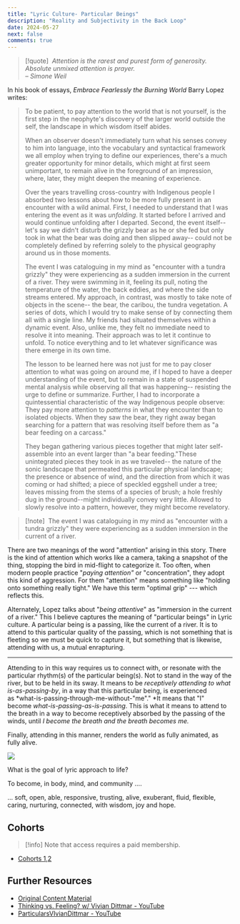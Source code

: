 ```yaml
---
title: "Lyric Culture- Particular Beings"
description: "Reality and Subjectivity in the Back Loop"
date: 2024-05-27
next: false
comments: true
---
```


> [!quote] ​
> *Attention is the rarest and purest form of generosity.\
> Absolute unmixed attention is prayer. \
> – Simone Weil*

In his book of essays, *Embrace Fearlessly the Burning World* Barry Lopez writes:

> To be patient, to pay attention to the world that is not yourself, is the first step in the neophyte's discovery of the larger world outside the self, the landscape in which wisdom itself abides.
>
> When an observer doesn't immediately turn what his senses convey to him into language, into the vocabulary and syntactical framework we all employ when trying to define our experiences, there's a much greater opportunity for minor details, which might at first seem unimportant, to remain alive in the foreground of an impression, where, later, they might deepen the meaning of experience.
>
> Over the years travelling cross-country with Indigenous people I absorbed two lessons about how to be more fully present in an encounter with a wild animal. First, I needed to understand that I was entering the event as it was *unfolding*. It started before I arrived and would continue unfolding after I departed. Second, the event itself--let's say we didn't disturb the grizzly bear as he or she fed but only took in what the bear was doing and then slipped away-- could not be completely defined by referring solely to the physical geography around us in those moments.
>
> The event I was cataloguing in my mind as "encounter with a tundra grizzly" they were experiencing as a sudden immersion in the current of a river. They were swimming in it, feeling its pull, noting the temperature of the water, the back eddies, and where the side streams entered. My approach, in contrast, was mostly to take note of objects in the scene-- the bear, the caribou, the tundra vegetation. A series of dots, which I would try to make sense of by connecting them all with a single line. My friends had situated themselves within a dynamic event. Also, unlike me, they felt no immediate need to resolve it into meaning. Their approach was to let it continue to unfold. To notice everything and to let whatever significance was there emerge in its own time.
>
> The lesson to be learned here was not just for me to pay closer attention to what was going on around me, if I hoped to have a deeper understanding of the event, but to remain in a state of suspended mental analysis while observing all that was happening-- resisting the urge to define or summarize. Further, I had to incorporate a quintessential characteristic of the way Indigenous people observe: They pay more attention to *patterns* in what they encounter than to isolated objects. When they saw the bear, they right away began searching for a pattern that was resolving itself before them as "a bear feeding on a carcass."
>
> They began gathering various pieces together that might later self-assemble into an event larger than "a bear feeding."These unintegrated pieces they took in as we traveled-- the nature of the sonic landscape that permeated this particular physical landscape; the presence or absence of wind, and the direction from which it was coming or had shifted; a piece of speckled eggshell under a tree; leaves missing from the stems of a species of brush; a hole freshly dug in the ground--might individually convey very little. Allowed to slowly resolve into a pattern, however, they might become revelatory.

> [!note] ​
> The event I was cataloguing in my mind as "encounter with a tundra grizzly" they were experiencing as a sudden immersion in the current of a river.

There are two meanings of the word "attention" arising in this story. There is the kind of attention which works like a camera, taking a snapshot of the thing, stopping the bird in mid-flight to categorize it. Too often, when modern people practice "*paying attention"* or "concentration", they adopt this kind of aggression. For them "attention" means something like "holding onto something really tight." We have this term "optimal grip" --- which reflects this.

Alternately, Lopez talks about "*being attentive*" as "immersion in the current of a river." This I believe captures the meaning of "particular beings" in Lyric culture. A particular being is a passing, like the current of a river. It is to attend to this particular quality of the passing, which is not something that is fleeting so we must be quick to capture it, but something that is likewise, attending with us, a mutual enrapturing.

* * * * *

Attending to in this way requires us to connect with, or resonate with the particular rhythm(s) of the particular being(s). Not to stand in the way of the river, but to be held in its sway. It means to be *receptively attending to what is-as-passing-by*, in a way that this particular being, is experienced as *what-is-passing-through-me-without-"me"." *It means that "I" become *what-is-passing-as-is-passing*. This is what it means to attend to the breath in a way to become receptively absorbed by the passing of the winds, until *I become the breath* *and the breath becomes me.*

Finally, attending in this manner, renders the world as fully animated, as fully alive.

![](https://www.youtube-nocookie.com/watch?v=jOIDXUxYi98)


What is the goal of lyric approach to life?

To become, in body, mind, and community ….

… soft, open, able, responsive, trusting, alive, exuberant, fluid, flexible, caring, nurturing, connected, with wisdom, joy and hope.

## Cohorts

> [!info] Note that access requires a paid membership.

- [Cohorts 1,2](https://bonnittaroy.substack.com/p/video-recordings-lyric-culture-particular/comments)

## Further Resources

- [Original Content Material](https://bonnittaroy.substack.com/p/lyric-culture-particular-beings)
- [Thinking vs. Feeling? w/ Vivian Dittmar - YouTube](https://www.youtube-nocookie.com/watch?v=hPnHBdTDOVg)
- [ParticularsVIvianDittmar - YouTube](https://www.youtube-nocookie.com/watch?v=birdjRNKSOQ)
